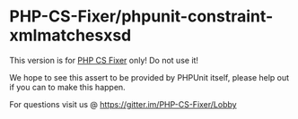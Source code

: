 # PHP-CS-Fixer/phpunit-constraint-xmlmatchesxsd

This version is for [PHP CS Fixer](https://github.com/FriendsOfPHP/PHP-CS-Fixer) only! Do not use it!

We hope to see this assert to be provided by PHPUnit itself,
please help out if you can to make this happen.

For questions visit us @ https://gitter.im/PHP-CS-Fixer/Lobby
